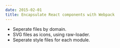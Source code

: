 ```yaml
---
date: 2015-02-01
title: Encapsulate React components with Webpack
---
```


- Seperate files by domain.
- SVG files as icons, using raw-loader.
- Seperate style files for each module.
